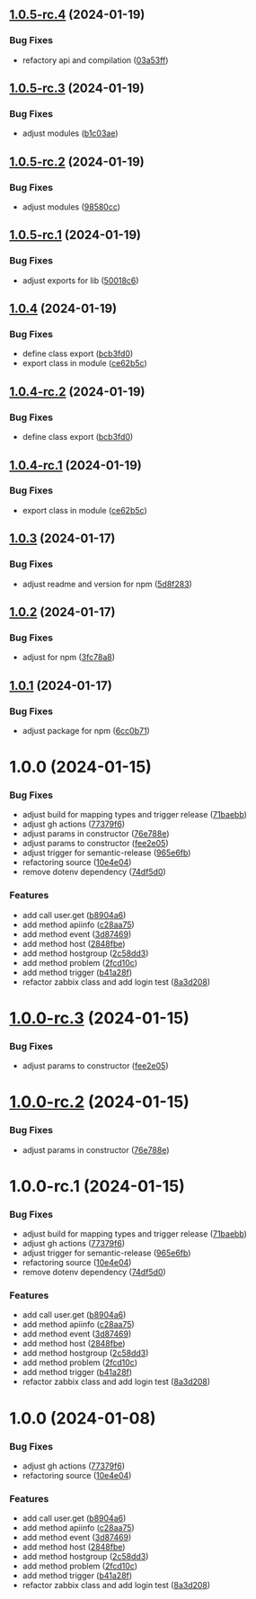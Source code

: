 ## [1.0.5-rc.4](https://github.com/flaviareisv/zabbix-cli-ts/compare/v1.0.5-rc.3...v1.0.5-rc.4) (2024-01-19)


### Bug Fixes

* refactory api and compilation ([03a53ff](https://github.com/flaviareisv/zabbix-cli-ts/commit/03a53ff3f244cc788a72267c8fe16cd7510d2691))

## [1.0.5-rc.3](https://github.com/flaviareisv/zabbix-cli-ts/compare/v1.0.5-rc.2...v1.0.5-rc.3) (2024-01-19)


### Bug Fixes

* adjust modules ([b1c03ae](https://github.com/flaviareisv/zabbix-cli-ts/commit/b1c03ae3cf9195c8c8e4031f031479e1bed0ccec))

## [1.0.5-rc.2](https://github.com/flaviareisv/zabbix-cli-ts/compare/v1.0.5-rc.1...v1.0.5-rc.2) (2024-01-19)


### Bug Fixes

* adjust modules ([98580cc](https://github.com/flaviareisv/zabbix-cli-ts/commit/98580cc5108641014b585e535c2a53b3d77d1e6c))

## [1.0.5-rc.1](https://github.com/flaviareisv/zabbix-cli-ts/compare/v1.0.4...v1.0.5-rc.1) (2024-01-19)


### Bug Fixes

* adjust exports for lib ([50018c6](https://github.com/flaviareisv/zabbix-cli-ts/commit/50018c661d3ced2109a0bffc78812acb63b69735))

## [1.0.4](https://github.com/flaviareisv/zabbix-cli-ts/compare/v1.0.3...v1.0.4) (2024-01-19)


### Bug Fixes

* define class export ([bcb3fd0](https://github.com/flaviareisv/zabbix-cli-ts/commit/bcb3fd008329b6de8c75a0ed24ddb36f77f40c95))
* export class in module ([ce62b5c](https://github.com/flaviareisv/zabbix-cli-ts/commit/ce62b5ce6dca7865246cc122db7210e1e9138917))

## [1.0.4-rc.2](https://github.com/flaviareisv/zabbix-cli-ts/compare/v1.0.4-rc.1...v1.0.4-rc.2) (2024-01-19)


### Bug Fixes

* define class export ([bcb3fd0](https://github.com/flaviareisv/zabbix-cli-ts/commit/bcb3fd008329b6de8c75a0ed24ddb36f77f40c95))

## [1.0.4-rc.1](https://github.com/flaviareisv/zabbix-cli-ts/compare/v1.0.3...v1.0.4-rc.1) (2024-01-19)


### Bug Fixes

* export class in module ([ce62b5c](https://github.com/flaviareisv/zabbix-cli-ts/commit/ce62b5ce6dca7865246cc122db7210e1e9138917))

## [1.0.3](https://github.com/flaviareisv/zabbix-cli-ts/compare/v1.0.2...v1.0.3) (2024-01-17)


### Bug Fixes

* adjust readme and version for npm ([5d8f283](https://github.com/flaviareisv/zabbix-cli-ts/commit/5d8f283c786e5953b787331936d803f3d675ada3))

## [1.0.2](https://github.com/flaviareisv/zabbix-cli-ts/compare/v1.0.1...v1.0.2) (2024-01-17)


### Bug Fixes

* adjust for npm ([3fc78a8](https://github.com/flaviareisv/zabbix-cli-ts/commit/3fc78a8e2ea0515d925e2e55c12b243168802247))

## [1.0.1](https://github.com/flaviareisv/zabbix-cli-ts/compare/v1.0.0...v1.0.1) (2024-01-17)


### Bug Fixes

* adjust package for npm ([6cc0b71](https://github.com/flaviareisv/zabbix-cli-ts/commit/6cc0b71676359b7bc1f085afc62560cfc10ae803))

# 1.0.0 (2024-01-15)


### Bug Fixes

* adjust build for mapping types and trigger release ([71baebb](https://github.com/flaviareisv/zabbix-cli-ts/commit/71baebb7282e8d8e0635e2229ab0984a5b9e074b))
* adjust gh actions ([77379f6](https://github.com/flaviareisv/zabbix-cli-ts/commit/77379f6a9d199547f3de0f86fc7b091de7e1dac5))
* adjust params in constructor ([76e788e](https://github.com/flaviareisv/zabbix-cli-ts/commit/76e788e59d3973292d704a4a6bb5bdb213651240))
* adjust params to constructor ([fee2e05](https://github.com/flaviareisv/zabbix-cli-ts/commit/fee2e0533c0902cfddb3538f1d45fdc3148ccaf5))
* adjust trigger for semantic-release ([965e6fb](https://github.com/flaviareisv/zabbix-cli-ts/commit/965e6fbb061e0161c8766035c4f9e5e98fb784a5))
* refactoring source ([10e4e04](https://github.com/flaviareisv/zabbix-cli-ts/commit/10e4e04b9528285b838182d1ad695a269bc3de49))
* remove dotenv dependency ([74df5d0](https://github.com/flaviareisv/zabbix-cli-ts/commit/74df5d034aea9c09ca5291d2722f07747998b711))


### Features

* add call user.get ([b8904a6](https://github.com/flaviareisv/zabbix-cli-ts/commit/b8904a623cbeae7d63593f60c542c7d194ad5eb7))
* add method apiinfo ([c28aa75](https://github.com/flaviareisv/zabbix-cli-ts/commit/c28aa7575aecca92dc65b015edc88d7ca698fd87))
* add method event ([3d87469](https://github.com/flaviareisv/zabbix-cli-ts/commit/3d874691688cb74f45de6008aedbdc6e36f44c17))
* add method host ([2848fbe](https://github.com/flaviareisv/zabbix-cli-ts/commit/2848fbe1143e1b95c61b2831e8e3ba16b28f45f7))
* add method hostgroup ([2c58dd3](https://github.com/flaviareisv/zabbix-cli-ts/commit/2c58dd3242f37b33825fb8b6dce7b15ceb90ffde))
* add method problem ([2fcd10c](https://github.com/flaviareisv/zabbix-cli-ts/commit/2fcd10c149ff03b129c73c5f1b67559ec84065fb))
* add method trigger ([b41a28f](https://github.com/flaviareisv/zabbix-cli-ts/commit/b41a28f15e94a1ac561bea6522a848570dac01cd))
* refactor zabbix class and add login test ([8a3d208](https://github.com/flaviareisv/zabbix-cli-ts/commit/8a3d208216317ad1e7083a1d607bb81c274be60e))

# [1.0.0-rc.3](https://github.com/flaviareisv/zabbix-cli-ts/compare/v1.0.0-rc.2...v1.0.0-rc.3) (2024-01-15)


### Bug Fixes

* adjust params to constructor ([fee2e05](https://github.com/flaviareisv/zabbix-cli-ts/commit/fee2e0533c0902cfddb3538f1d45fdc3148ccaf5))

# [1.0.0-rc.2](https://github.com/flaviareisv/zabbix-cli-ts/compare/v1.0.0-rc.1...v1.0.0-rc.2) (2024-01-15)


### Bug Fixes

* adjust params in constructor ([76e788e](https://github.com/flaviareisv/zabbix-cli-ts/commit/76e788e59d3973292d704a4a6bb5bdb213651240))

# 1.0.0-rc.1 (2024-01-15)


### Bug Fixes

* adjust build for mapping types and trigger release ([71baebb](https://github.com/flaviareisv/zabbix-cli-ts/commit/71baebb7282e8d8e0635e2229ab0984a5b9e074b))
* adjust gh actions ([77379f6](https://github.com/flaviareisv/zabbix-cli-ts/commit/77379f6a9d199547f3de0f86fc7b091de7e1dac5))
* adjust trigger for semantic-release ([965e6fb](https://github.com/flaviareisv/zabbix-cli-ts/commit/965e6fbb061e0161c8766035c4f9e5e98fb784a5))
* refactoring source ([10e4e04](https://github.com/flaviareisv/zabbix-cli-ts/commit/10e4e04b9528285b838182d1ad695a269bc3de49))
* remove dotenv dependency ([74df5d0](https://github.com/flaviareisv/zabbix-cli-ts/commit/74df5d034aea9c09ca5291d2722f07747998b711))


### Features

* add call user.get ([b8904a6](https://github.com/flaviareisv/zabbix-cli-ts/commit/b8904a623cbeae7d63593f60c542c7d194ad5eb7))
* add method apiinfo ([c28aa75](https://github.com/flaviareisv/zabbix-cli-ts/commit/c28aa7575aecca92dc65b015edc88d7ca698fd87))
* add method event ([3d87469](https://github.com/flaviareisv/zabbix-cli-ts/commit/3d874691688cb74f45de6008aedbdc6e36f44c17))
* add method host ([2848fbe](https://github.com/flaviareisv/zabbix-cli-ts/commit/2848fbe1143e1b95c61b2831e8e3ba16b28f45f7))
* add method hostgroup ([2c58dd3](https://github.com/flaviareisv/zabbix-cli-ts/commit/2c58dd3242f37b33825fb8b6dce7b15ceb90ffde))
* add method problem ([2fcd10c](https://github.com/flaviareisv/zabbix-cli-ts/commit/2fcd10c149ff03b129c73c5f1b67559ec84065fb))
* add method trigger ([b41a28f](https://github.com/flaviareisv/zabbix-cli-ts/commit/b41a28f15e94a1ac561bea6522a848570dac01cd))
* refactor zabbix class and add login test ([8a3d208](https://github.com/flaviareisv/zabbix-cli-ts/commit/8a3d208216317ad1e7083a1d607bb81c274be60e))

# 1.0.0 (2024-01-08)


### Bug Fixes

* adjust gh actions ([77379f6](https://github.com/flaviareisv/zabbix-cli-ts/commit/77379f6a9d199547f3de0f86fc7b091de7e1dac5))
* refactoring source ([10e4e04](https://github.com/flaviareisv/zabbix-cli-ts/commit/10e4e04b9528285b838182d1ad695a269bc3de49))


### Features

* add call user.get ([b8904a6](https://github.com/flaviareisv/zabbix-cli-ts/commit/b8904a623cbeae7d63593f60c542c7d194ad5eb7))
* add method apiinfo ([c28aa75](https://github.com/flaviareisv/zabbix-cli-ts/commit/c28aa7575aecca92dc65b015edc88d7ca698fd87))
* add method event ([3d87469](https://github.com/flaviareisv/zabbix-cli-ts/commit/3d874691688cb74f45de6008aedbdc6e36f44c17))
* add method host ([2848fbe](https://github.com/flaviareisv/zabbix-cli-ts/commit/2848fbe1143e1b95c61b2831e8e3ba16b28f45f7))
* add method hostgroup ([2c58dd3](https://github.com/flaviareisv/zabbix-cli-ts/commit/2c58dd3242f37b33825fb8b6dce7b15ceb90ffde))
* add method problem ([2fcd10c](https://github.com/flaviareisv/zabbix-cli-ts/commit/2fcd10c149ff03b129c73c5f1b67559ec84065fb))
* add method trigger ([b41a28f](https://github.com/flaviareisv/zabbix-cli-ts/commit/b41a28f15e94a1ac561bea6522a848570dac01cd))
* refactor zabbix class and add login test ([8a3d208](https://github.com/flaviareisv/zabbix-cli-ts/commit/8a3d208216317ad1e7083a1d607bb81c274be60e))
